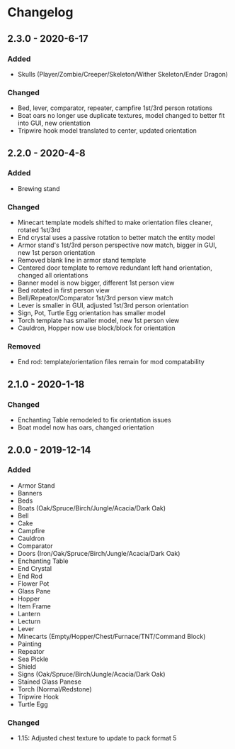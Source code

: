 # Changelog

## 2.3.0 - 2020-6-17
### Added
- Skulls (Player/Zombie/Creeper/Skeleton/Wither Skeleton/Ender Dragon)
### Changed
- Bed, lever, comparator, repeater, campfire 1st/3rd person rotations
- Boat oars no longer use duplicate textures, model changed to better fit into GUI, new orientation
- Tripwire hook model translated to center, updated orientation

## 2.2.0 - 2020-4-8
### Added
- Brewing stand
### Changed
- Minecart template models shifted to make orientation files cleaner, rotated 1st/3rd
- End crystal uses a passive rotation to better match the entity model
- Armor stand's 1st/3rd person perspective now match, bigger in GUI, new 1st person orientation
- Removed blank line in armor stand template
- Centered door template to remove redundant left hand orientation, changed all orientations
- Banner model is now bigger, different 1st person view
- Bed rotated in first person view
- Bell/Repeator/Comparator 1st/3rd person view match
- Lever is smaller in GUI, adjusted 1st/3rd person orientation
- Sign, Pot, Turtle Egg orientation has smaller model
- Torch template has smaller model, new 1st person view
- Cauldron, Hopper now use block/block for orientation
### Removed
- End rod: template/orientation files remain for mod compatability

## 2.1.0 - 2020-1-18
### Changed
- Enchanting Table remodeled to fix orientation issues
- Boat model now has oars, changed orientation

## 2.0.0 - 2019-12-14
### Added
- Armor Stand
- Banners
- Beds
- Boats (Oak/Spruce/Birch/Jungle/Acacia/Dark Oak)
- Bell
- Cake
- Campfire
- Cauldron
- Comparator
- Doors (Iron/Oak/Spruce/Birch/Jungle/Acacia/Dark Oak)
- Enchanting Table
- End Crystal
- End Rod
- Flower Pot
- Glass Pane
- Hopper
- Item Frame
- Lantern
- Lecturn
- Lever
- Minecarts (Empty/Hopper/Chest/Furnace/TNT/Command Block)
- Painting
- Repeator
- Sea Pickle
- Shield
- Signs (Oak/Spruce/Birch/Jungle/Acacia/Dark Oak)
- Stained Glass Panese
- Torch (Normal/Redstone)
- Tripwire Hook
- Turtle Egg
### Changed
- 1.15: Adjusted chest texture to update to pack format 5
